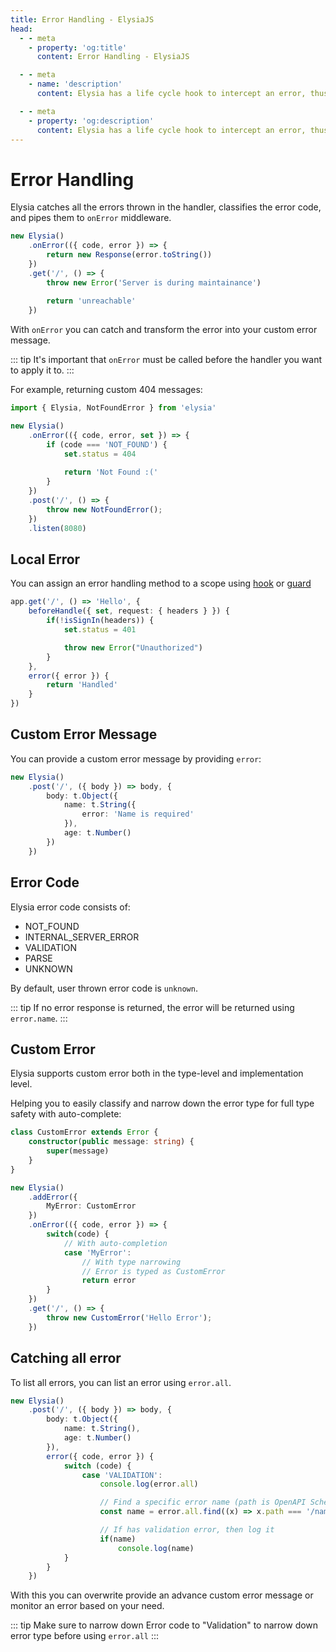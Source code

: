 ```yaml
---
title: Error Handling - ElysiaJS
head:
  - - meta
    - property: 'og:title'
      content: Error Handling - ElysiaJS

  - - meta
    - name: 'description'
      content: Elysia has a life cycle hook to intercept an error, thus separating the concern from the main handler function, you can use ".onError" to handle the error and classified errors with error code.

  - - meta
    - property: 'og:description'
      content: Elysia has a life cycle hook to intercept an error, thus separating the concern from the main handler function, you can use ".onError" to handle the error and classified errors with error code.
---
```


# Error Handling
Elysia catches all the errors thrown in the handler, classifies the error code, and pipes them to `onError` middleware.

```typescript
new Elysia()
    .onError(({ code, error }) => {
        return new Response(error.toString())
    })
    .get('/', () => {
        throw new Error('Server is during maintainance')
        
        return 'unreachable'
    })
```

With `onError` you can catch and transform the error into your custom error message.

::: tip
It's important that `onError` must be called before the handler you want to apply it to.
:::

For example, returning custom 404 messages:
```typescript
import { Elysia, NotFoundError } from 'elysia'

new Elysia()
    .onError(({ code, error, set }) => {
        if (code === 'NOT_FOUND') {
            set.status = 404
        
            return 'Not Found :('
        }
    })
	.post('/', () => {
		throw new NotFoundError();
	})
    .listen(8080)
```

## Local Error
You can assign an error handling method to a scope using [hook](/concept/life-cycle.html#local-hook) or [guard](/concept/guard.html)
```typescript
app.get('/', () => 'Hello', {
    beforeHandle({ set, request: { headers } }) {
        if(!isSignIn(headers)) {
            set.status = 401

            throw new Error("Unauthorized")
        }
    },
    error({ error }) {
        return 'Handled'
    }
})
```

## Custom Error Message
You can provide a custom error message by providing `error`:
```ts
new Elysia()
	.post('/', ({ body }) => body, {
		body: t.Object({
			name: t.String({
				error: 'Name is required'
			}),
            age: t.Number()
		})
	})
```

## Error Code
Elysia error code consists of:
- NOT_FOUND
- INTERNAL_SERVER_ERROR
- VALIDATION
- PARSE
- UNKNOWN

By default, user thrown error code is `unknown`.

::: tip
If no error response is returned, the error will be returned using `error.name`.
:::

## Custom Error
Elysia supports custom error both in the type-level and implementation level.

Helping you to easily classify and narrow down the error type for full type safety with auto-complete:
```ts
class CustomError extends Error {
    constructor(public message: string) {
        super(message)
    }
}

new Elysia()
    .addError({
        MyError: CustomError
    })
    .onError(({ code, error }) => {
        switch(code) {
            // With auto-completion
            case 'MyError':
                // With type narrowing
                // Error is typed as CustomError
                return error
        }
    })
	.get('/', () => {
		throw new CustomError('Hello Error');
	})
```

## Catching all error
To list all errors, you can list an error using `error.all`.

```ts
new Elysia()
	.post('/', ({ body }) => body, {
		body: t.Object({
			name: t.String(),
			age: t.Number()
		}),
		error({ code, error }) {
			switch (code) {
				case 'VALIDATION':
                    console.log(error.all)

                    // Find a specific error name (path is OpenAPI Schema compliance)
					const name = error.all.find((x) => x.path === '/name')

                    // If has validation error, then log it
                    if(name)
    					console.log(name)
			}
		}
	})
```

With this you can overwrite provide an advance custom error message or monitor an error based on your need.

::: tip
Make sure to narrow down Error code to "Validation" to narrow down error type before using `error.all`
:::
